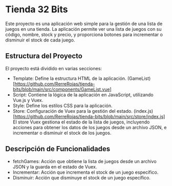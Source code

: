 # Tienda 32 Bits
Este proyecto es una aplicación web simple para la gestión de una lista de juegos en una tienda. La aplicación permite ver una lista de juegos con su código, nombre, stock y precio, y proporciona botones para incrementar o disminuir el stock de cada juego.

## Estructura del Proyecto
El proyecto está dividido en varias secciones:

* Template: Define la estructura HTML de la aplicación. (GameList)[https://github.com/RerreRojas/tienda-bits/blob/main/src/components/GameList.vue]
* Script: Contiene la lógica de la aplicación en JavaScript, utilizando Vue.js y Vuex.
* Style: Define los estilos CSS para la aplicación.
* Store: Configuración de Vuex para la gestión del estado. (index.js)[https://github.com/RerreRojas/tienda-bits/blob/main/src/store/index.js]
El store Vuex gestiona el estado de la lista de juegos, incluyendo acciones para obtener los datos de los juegos desde un archivo JSON, e incrementar o disminuir el stock de los juegos.
## Descripción de Funcionalidades
* fetchGames: Acción que obtiene la lista de juegos desde un archivo JSON y la guarda en el estado de Vuex.
* Incrementar: Acción que incrementa el stock de un juego específico.
* Disminuir: Acción que disminuye el stock de un juego específico.
